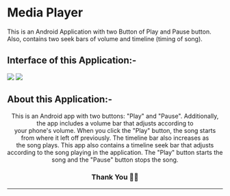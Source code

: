 # Media Player
This is an Android Application with two Button of Play and Pause button.
Also, contains two seek bars of volume and timeline (timing of song).
## Interface of this Application:-
![](https://user-images.githubusercontent.com/117991037/229302896-2524860d-b50c-4514-b0e1-bfcac1cf1926.jpg)
![](https://user-images.githubusercontent.com/117991037/229302663-2e3bfc48-73b0-46d7-baa2-51e805ebfa26.jpg)

## About this Application:-
<p align = center>This is an Android app with two buttons: "Play" and "Pause". Additionally, the app includes a volume bar that adjusts according to your phone's volume.
When you click the "Play" button, the song starts from where it left off previously. The timeline bar also increases as the song plays.
This app also contains a timeline seek bar that adjusts according to the song playing in the application. The "Play" button starts the song and the "Pause" button stops the song.</p>
<div align=center>

###  Thank You 🫶💕

**********************************************************************************************************************
</div>
